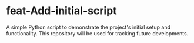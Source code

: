 # feat-Add-initial-script
A simple Python script to demonstrate the project's initial setup and functionality. This repository will be used for tracking future developments.
